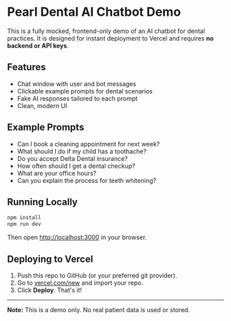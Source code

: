 # Pearl Dental AI Chatbot Demo

This is a fully mocked, frontend-only demo of an AI chatbot for dental practices. It is designed for instant deployment to Vercel and requires **no backend or API keys**.

## Features
- Chat window with user and bot messages
- Clickable example prompts for dental scenarios
- Fake AI responses tailored to each prompt
- Clean, modern UI

## Example Prompts
- Can I book a cleaning appointment for next week?
- What should I do if my child has a toothache?
- Do you accept Delta Dental insurance?
- How often should I get a dental checkup?
- What are your office hours?
- Can you explain the process for teeth whitening?

## Running Locally

```bash
npm install
npm run dev
```

Then open [http://localhost:3000](http://localhost:3000) in your browser.

## Deploying to Vercel

1. Push this repo to GitHub (or your preferred git provider).
2. Go to [vercel.com/new](https://vercel.com/new) and import your repo.
3. Click **Deploy**. That's it!

---

**Note:** This is a demo only. No real patient data is used or stored.
